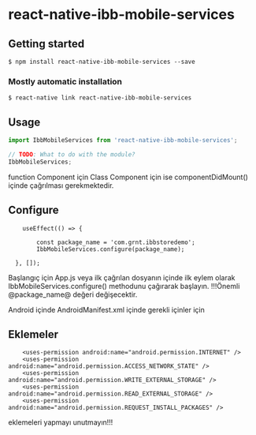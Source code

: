 # react-native-ibb-mobile-services

## Getting started

`$ npm install react-native-ibb-mobile-services --save`

### Mostly automatic installation

`$ react-native link react-native-ibb-mobile-services`

## Usage
```javascript
import IbbMobileServices from 'react-native-ibb-mobile-services';

// TODO: What to do with the module?
IbbMobileServices;
```
function Component için
Class Component için ise componentDidMount() içinde çağrılması gerekmektedir.
## Configure
```
    useEffect(() => {

        const package_name = 'com.grnt.ibbstoredemo';
        IbbMobileServices.configure(package_name);

  }, []);
```
Başlangıç için App.js veya ilk çağrılan dosyanın içinde ilk eylem olarak IbbMobileServices.configure() methodunu çağırarak başlayın. !!!Önemli @package_name@ değeri değişecektir.

Android içinde AndroidManifest.xml içinde gerekli içinler için
## Eklemeler
```
    <uses-permission android:name="android.permission.INTERNET" />
    <uses-permission android:name="android.permission.ACCESS_NETWORK_STATE" />
    <uses-permission android:name="android.permission.WRITE_EXTERNAL_STORAGE" />
    <uses-permission android:name="android.permission.READ_EXTERNAL_STORAGE" />
    <uses-permission android:name="android.permission.REQUEST_INSTALL_PACKAGES" />
```
eklemeleri yapmayı unutmayın!!!

